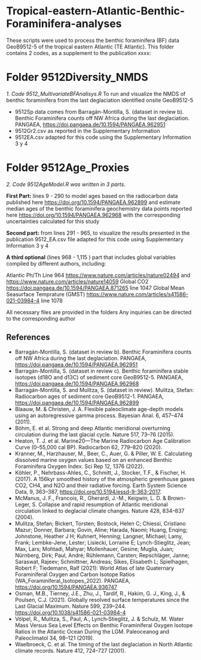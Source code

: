 # Tropical-eastern-Atlantic-Benthic-Foraminifera-analyses
These scripts were used to process the benthic foraminifera (BF) data GeoB9512-5 of the tropical eastern Atlantic (TE Atlantic).
This folder contains 2 codes, as a supplement to the publication xxxx:

# Folder 9512Diversity_NMDS

_1. Code 9512_MultivariateBFAnalisys.R_
To run and visualize the NMDS of benthic foraminifera from the last deglaciation identified onsite GeoB9512-5

- 9512Sp data comes from Barragán-Montilla, S. (dataset in review b). Benthic Foraminifera counts off NW Africa during the last deglaciation. PANGAEA, https://doi.pangaea.de/10.1594/PANGAEA.962951
- 9512Gr2.csv as reported in the Supplementary Information
- 9512EA.csv adapted for this code using the Supplementary Information 3 y 4

# Folder 9512Age_Proxies

_2. Code 9512AgeModel.R was written in 3 parts._

**First Part:** lines 9 - 290 to model ages based on the radiocarbon data published here https://doi.org/10.1594/PANGAEA.962899 
and estimate median ages of the benthic foraminifera geochemistry data points reported here https://doi.org/10.1594/PANGAEA.962968 
with the corresponding uncertainties calculated for this study

**Second part:** from lines 291 - 965, to visualize the results presented in the publication
9512_EA.csv file adapted for this code using Supplementary Information 3 y 4

**A third optional** (lines 968 - 1,115 ) part that includes global variables compiled by different authors, including:

Atlantic Ph/Th Line 964 https://www.nature.com/articles/nature02494 and https://www.nature.com/articles/nature14059
Global CO2 https://doi.pangaea.de/10.1594/PANGAEA.871265 line 1047
Global Mean Seasurface Temprature (GMST) https://www.nature.com/articles/s41586-021-03984-4 line 1078

All necessary files are provided in the folders
Any inquiries can be directed to the corresponding author

## References

- Barragán-Montilla, S. (dataset in review b). Benthic Foraminifera counts off NW Africa during the last deglaciation. PANGAEA, https://doi.pangaea.de/10.1594/PANGAEA.962951
- Barragán-Montilla, S. (dataset in review c). Benthic foraminifera stable isotopes (d18O and d13C) of sediment core GeoB9512-5. PANGAEA, https://doi.pangaea.de/10.1594/PANGAEA.962968
- Barragán-Montilla, S. and Mulitza, S. (dataset in review). Mulitza, Stefan: Radiocarbon ages of sediment core GeoB9512-1. PANGAEA, https://doi.pangaea.de/10.1594/PANGAEA.962899
- Blaauw, M. & Christen, J. A. Flexible paleoclimate age-depth models using an autoregressive gamma process. Bayesian Anal. 6, 457–474 (2011).
- Böhm, E. et al. Strong and deep Atlantic meridional overturning circulation during the last glacial cycle. Nature 517, 73–76 (2015).
- Heaton, T. J. et al. Marine20—The Marine Radiocarbon Age Calibration Curve (0–55,000 cal BP). Radiocarbon 62, 779–820 (2020).
- Kranner, M., Harzhauser, M., Beer, C., Auer, G. & Piller, W. E. Calculating dissolved marine oxygen values based on an enhanced Benthic Foraminifera Oxygen Index. Sci Rep 12, 1376 (2022).
- Köhler, P., Nehrbass-Ahles, C., Schmitt, J., Stocker, T.F., & Fischer, H. (2017). A 156kyr smoothed history of the atmospheric greenhouse gases CO2, CH4, and N2O and their radiative forcing. Earth System Science Data, 9, 363–387, https://doi.org/10.5194/essd-9-363-2017.
- McManus, J. F., Francois, R., Gherardi, J.-M., Keigwin, L. D. & Brown-Leger, S. Collapse and rapid resumption of Atlantic meridional circulation linked to deglacial climate changes. Nature 428, 834–837 (2004).
- Mulitza, Stefan; Bickert, Torsten; Bostock, Helen C; Chiessi, Cristiano Mazur; Donner, Barbara; Govin, Aline; Harada, Naomi; Huang, Enqing; Johnstone, Heather J H; Kuhnert, Henning; Langner, Michael; Lamy, Frank; Lembke-Jene, Lester; Lisiecki, Lorraine E; Lynch-Stieglitz, Jean; Max, Lars; Mohtadi, Mahyar; Mollenhauer, Gesine; Muglia, Juan; Nürnberg, Dirk; Paul, André; Rühlemann, Carsten; Repschläger, Janne; Saraswat, Rajeev; Schmittner, Andreas; Sikes, Elisabeth L; Spielhagen, Robert F; Tiedemann, Ralf (2021): World Atlas of late Quaternary Foraminiferal Oxygen and Carbon Isotope Ratios (WA_Foraminiferal_Isotopes_2022). PANGAEA, https://doi.org/10.1594/PANGAEA.936747 
- Osman, M.B., Tierney, J.E., Zhu, J., Tardif, R., Hakim, G. J., King, J., & Poulsen, C.J. (2021). Globally resolved surface temperatures since the Last Glacial Maximum. Nature 599, 239–244. https://doi.org/10.1038/s41586-021-03984-4
- Völpel, R., Mulitza, S., Paul, A., Lynch‐Stieglitz, J. & Schulz, M. Water Mass Versus Sea Level Effects on Benthic Foraminiferal Oxygen Isotope Ratios in the Atlantic Ocean During the LGM. Paleoceanog and Paleoclimatol 34, 98–121 (2019).
- Waelbroeck, C. et al. The timing of the last deglaciation in North Atlantic climate records. Nature 412, 724–727 (2001).

